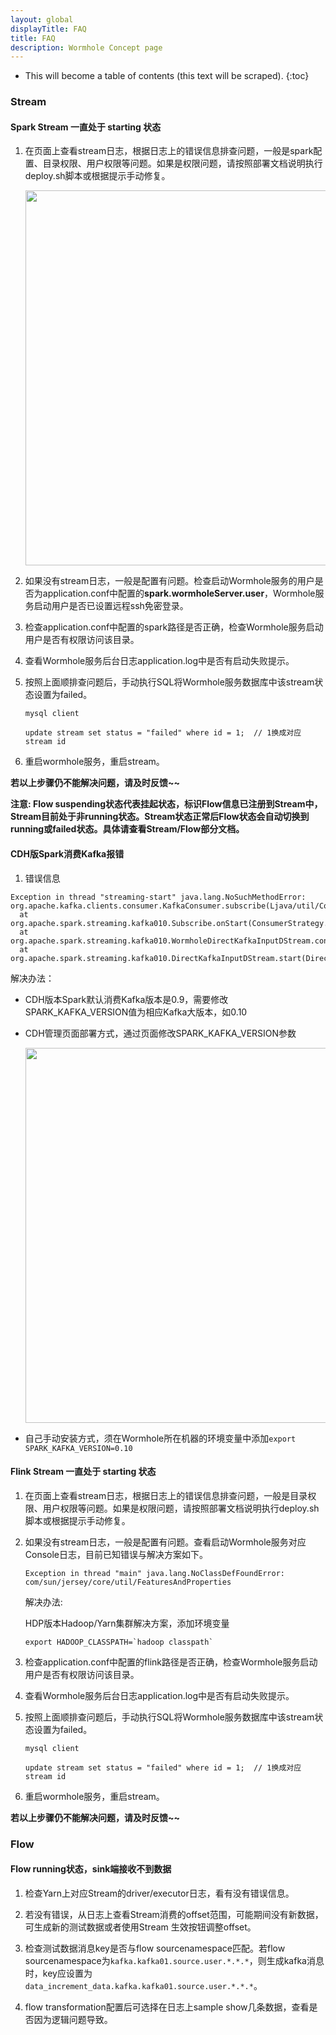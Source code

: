 ```yaml
---
layout: global
displayTitle: FAQ
title: FAQ
description: Wormhole Concept page
---
```


* This will become a table of contents (this text will be scraped).
{:toc}
### Stream 

#### Spark Stream 一直处于 starting 状态

1. 在页面上查看stream日志，根据日志上的错误信息排查问题，一般是spark配置、目录权限、用户权限等问题。如果是权限问题，请按照部署文档说明执行deploy.sh脚本或根据提示手动修复。

   <img src="https://github.com/edp963/wormhole/raw/master/docs/img/faq-stream-log.png" alt="" width="600"/>

2. 如果没有stream日志，一般是配置有问题。检查启动Wormhole服务的用户是否为application.conf中配置的**spark.wormholeServer.user**，Wormhole服务启动用户是否已设置远程ssh免密登录。

3. 检查application.conf中配置的spark路径是否正确，检查Wormhole服务启动用户是否有权限访问该目录。

4. 查看Wormhole服务后台日志application.log中是否有启动失败提示。

5. 按照上面顺排查问题后，手动执行SQL将Wormhole服务数据库中该stream状态设置为failed。

   ```
   mysql client

   update stream set status = "failed" where id = 1;  // 1换成对应stream id
   ```

6. 重启wormhole服务，重启stream。

**若以上步骤仍不能解决问题，请及时反馈~~**

**注意: Flow suspending状态代表挂起状态，标识Flow信息已注册到Stream中，Stream目前处于非running状态。Stream状态正常后Flow状态会自动切换到running或failed状态。具体请查看Stream/Flow部分文档。**


#### CDH版Spark消费Kafka报错

1. 错误信息
 
  ```
  Exception in thread "streaming-start" java.lang.NoSuchMethodError: org.apache.kafka.clients.consumer.KafkaConsumer.subscribe(Ljava/util/Collection;)V
	at org.apache.spark.streaming.kafka010.Subscribe.onStart(ConsumerStrategy.scala:85)
	at org.apache.spark.streaming.kafka010.WormholeDirectKafkaInputDStream.consumer(WormholeDirectKafkaInputDStream.scala:55)
	at org.apache.spark.streaming.kafka010.DirectKafkaInputDStream.start(DirectKafkaInputDStream.scala:242)
  ```

  解决办法：

  - CDH版本Spark默认消费Kafka版本是0.9，需要修改SPARK_KAFKA_VERSION值为相应Kafka大版本，如0.10
  - CDH管理页面部署方式，通过页面修改SPARK_KAFKA_VERSION参数
  
    <img src="https://github.com/edp963/wormhole/raw/master/docs/img/faq-cdh-spark-config.png" alt="" width="600"/>

  - 自己手动安装方式，须在Wormhole所在机器的环境变量中添加`export SPARK_KAFKA_VERSION=0.10`



#### Flink Stream 一直处于 starting 状态

1. 在页面上查看stream日志，根据日志上的错误信息排查问题，一般是目录权限、用户权限等问题。如果是权限问题，请按照部署文档说明执行deploy.sh脚本或根据提示手动修复。

2. 如果没有stream日志，一般是配置有问题。查看启动Wormhole服务对应Console日志，目前已知错误与解决方案如下。

   ```
   Exception in thread "main" java.lang.NoClassDefFoundError: com/sun/jersey/core/util/FeaturesAndProperties
   ```
   解决办法: 

   HDP版本Hadoop/Yarn集群解决方案，添加环境变量

   ```
   export HADOOP_CLASSPATH=`hadoop classpath`
   ```
   
3. 检查application.conf中配置的flink路径是否正确，检查Wormhole服务启动用户是否有权限访问该目录。

4. 查看Wormhole服务后台日志application.log中是否有启动失败提示。

5. 按照上面顺排查问题后，手动执行SQL将Wormhole服务数据库中该stream状态设置为failed。

   ```
   mysql client

   update stream set status = "failed" where id = 1;  // 1换成对应stream id
   ```

6. 重启wormhole服务，重启stream。

**若以上步骤仍不能解决问题，请及时反馈~~**


### Flow

#### Flow running状态，sink端接收不到数据

1. 检查Yarn上对应Stream的driver/executor日志，看有没有错误信息。

2. 若没有错误，从日志上查看Stream消费的offset范围，可能期间没有新数据，可生成新的测试数据或者使用Stream 生效按钮调整offset。

3. 检查测试数据消息key是否与flow sourcenamespace匹配。若flow sourcenamespace为`kafka.kafka01.source.user.*.*.*`，则生成kafka消息时，key应设置为`data_increment_data.kafka.kafka01.source.user.*.*.*`。

4. flow transformation配置后可选择在日志上sample show几条数据，查看是否因为逻辑问题导致。

   

